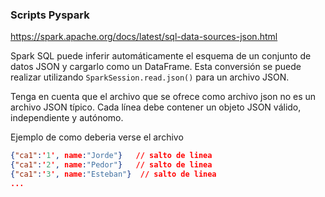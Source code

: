 ### Scripts Pyspark

https://spark.apache.org/docs/latest/sql-data-sources-json.html


Spark SQL puede inferir automáticamente el esquema de un conjunto de datos JSON y cargarlo como un DataFrame. Esta conversión se puede realizar utilizando `SparkSession.read.json()` para un archivo JSON.


Tenga en cuenta que el archivo que se ofrece como archivo json no es un archivo JSON típico. Cada línea debe contener un objeto JSON válido, independiente y autónomo.

Ejemplo de como deberia verse el archivo

```json
{"ca1":'1', name:"Jorde"}   // salto de linea
{"ca1":'2', name:"Pedor"}   // salto de linea
{"ca1":'3', name:"Esteban"}  // salto de linea
...
```
